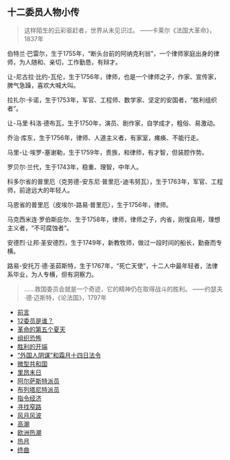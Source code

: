 ## 十二委员人物小传

> 这样陌生的云彩驱赶者，世界从未见识过。
——卡莱尔《法国大革命》，1837年

伯特兰·巴雷尔，生于1755年，“断头台前的阿纳克利翁”，一个律师家庭出身的律师，为人随和、亲切，工作勤恳，有辩才。

让-尼古拉·比约-瓦伦，生于1756年，律师，也是一个律师之子，作家、宣传家，脾气急躁，喜欢大喊大叫。

拉扎尔·卡诺，生于1753年，军官、工程师、数学家、坚定的安国者，“胜利组织者”。

让-马里·科洛·德布瓦，生于1750年，演员、剧作家，自学成才，粗俗、易激动。

乔治·库东，生于1756年，律师、人道主义者，有家室，瘫痪、不能行走。

马里-让·埃罗-塞谢勒，生于1759年，贵族，和律师，有才智，但装腔作势。

罗贝尔·兰代，生于1743年，稳重、理智，中年人。

科多尔省的普里厄（克劳德-安东尼·普里厄-迪韦努瓦），生于1763年，军官、工程师，前途远大的年轻人。

马恩省的普里厄（皮埃尔-路易·普里厄），生于1756年，律师。

马克西米连·罗伯斯庇尔、生于1758年，律师，律师之子，内省，刚愎自用，理想主义者，“不可腐蚀者”。

安德烈·让邦·圣安德烈，生于1749年，新教牧师，做过一段时间的船长，勤奋而专横。

路易-安托万·德·圣茹斯特，生于1767年，“死亡天使”，十二人中最年轻者，法律系毕业，为人专横，但有洞察力。

> ……救国委员会就是一个奇迹，它的精神仍在取得战斗的胜利。
——约瑟夫·德·迈斯特，《论法国》，1797年

- [前言](./12_who_ruled/12_who_ruled_preface.md)
- [12委员是谁？](./12_who_ruled/12_who_ruled_chapter1.md)
- [革命的第五个夏天](./12_who_ruled/12_who_ruled_chapter2.md)
- [组织恐怖](./12_who_ruled/12_who_ruled_chapter3.md)
- [胜利的开端](./12_who_ruled/12_who_ruled_chapter4.md)
- [“外国人阴谋”和霜月十四日法令](./12_who_ruled/12_who_ruled_chapter5.md)
- [微型共和国](./12_who_ruled/12_who_ruled_chapter6.md)
- [里昂末日](./12_who_ruled/12_who_ruled_chapter7.md)
- [阿尔萨斯特派员](./12_who_ruled/12_who_ruled_chapter8.md)
- [布列塔尼特派员](./12_who_ruled/12_who_ruled_chapter9.md)
- [指令经济](./12_who_ruled/12_who_ruled_chapter10.md)
- [寻找窄路](./12_who_ruled/12_who_ruled_chapter11.md)
- [风月风波](./12_who_ruled/12_who_ruled_chapter12.md)
- [高潮](./12_who_ruled/12_who_ruled_chapter13.md)
- [欧洲热潮](./12_who_ruled/12_who_ruled_chapter14.md)
- [热月](./12_who_ruled/12_who_ruled_chapter15.md)
- [终曲](./12_who_ruled/12_who_ruled_coda.md)
